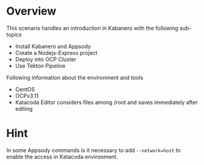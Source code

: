 # Overview

This scenario handles an introduction in Kabanero with the following sub-topics
* Install Kabanero and Appsody
* Create a Nodejs-Express project
* Deploy into OCP Cluster
* Use Tekton Pipeline

Following information about the environment and tools
* CentOS
* OCPv3.11
* Katacoda Editor considers files among /root and saves immediately after editing


# Hint

In some Appsody commands is it necessary to add `--network=host` to enable the access in Katacoda environment.
